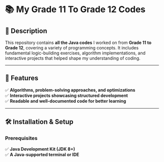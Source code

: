 # 📚 My Grade 11 To Grade 12 Codes  

## 📌 Description  
This repository contains **all the Java codes** I worked on from **Grade 11 to Grade 12**, covering a variety of programming concepts. It includes fundamental logic-building exercises, algorithm implementations, and interactive projects that helped shape my understanding of coding.

---

## 🚀 Features  
 
✅ **Algorithms, problem-solving approaches, and optimizations**  
✅ **Interactive projects showcasing structured development**  
✅ **Readable and well-documented code for better learning**  

---

## 🛠 Installation & Setup  
### **Prerequisites**  
✅ **Java Development Kit (JDK 8+)**  
✅ **A Java-supported terminal or IDE**  


